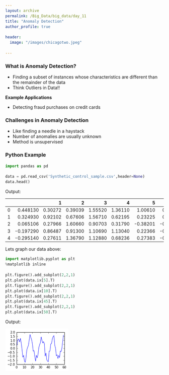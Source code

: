 ```yaml
---
layout: archive
permalink: /Big_Data/big_data/day_11
title: "Anomaly Detection"
author_profile: true

header:
  image: "/images/chicagotwo.jpeg"
  
---
```


### What is Anomaly Detection?

* Finding a subset of instances whose characteristics are different than the remainder of the data
* Think Outliers in Data!!


**Example Applications**

* Detecting fraud purchases on credit cards

### Challenges in Anomaly Detection

* Like finding a needle in a haystack
* Number of anomalies are usually unknown
* Method is unsupervised

### Python Example

```python
import pandas as pd

data = pd.read_csv('Synthetic_control_sample.csv',header=None)
data.head()

```

Output:

|   	|           	|       1 	|       2 	|       3 	|       4 	|        5 	|         6 	|        7 	|        8 	|       9 	| ... 	|       50 	|       51 	|        52 	|       53 	|       54 	|     55 	|      56 	|      57 	|        58 	|        59 	|
|--:	|----------:	|--------:	|--------:	|--------:	|--------:	|---------:	|----------:	|---------:	|---------:	|--------:	|----:	|---------:	|---------:	|----------:	|---------:	|---------:	|-------:	|--------:	|--------:	|----------:	|----------:	|
| 0 	|  0.448130 	| 0.30272 	| 0.39039 	| 1.55520 	| 1.36110 	|  1.00610 	|  0.636930 	| -0.51374 	| -0.69051 	| -1.5134 	| ... 	| -0.89196 	| -0.73934 	|  0.821470 	|  1.13340 	|  0.52480 	| 1.5382 	| 1.05790 	| 0.10072 	| -0.079991 	| -0.734820 	|
| 1 	|  0.324930 	| 0.92102 	| 0.67606 	| 1.56710 	| 0.62195 	|  0.23225 	|  0.699970 	| -0.29080 	| -1.06150 	| -1.1291 	| ... 	| -0.89692 	| -1.61170 	|  0.049964 	| -0.20141 	|  0.96575 	| 1.5515 	| 1.34120 	| 0.54099 	|  0.488130 	|  0.075192 	|
| 2 	|  0.065106 	| 0.27966 	| 1.60660 	| 0.90703 	| 0.31790 	| -0.38201 	| -0.071902 	| -1.69230 	| -1.05300 	| -1.0928 	| ... 	| -0.85534 	| -1.61720 	| -0.786690 	| -0.44217 	|  0.61959 	| 1.4380 	| 1.21310 	| 1.20440 	|  0.411550 	| -0.733190 	|
| 3 	| -0.197290 	| 0.86487 	| 0.91300 	| 1.10690 	| 1.13040 	|  0.22366 	| -0.070158 	| -0.91154 	| -1.32590 	| -1.3727 	| ... 	| -1.51920 	| -1.82530 	| -0.541960 	| -0.64238 	|  0.20283 	| 1.1598 	| 1.76730 	| 1.27050 	|  0.200010 	| -0.351930 	|
| 4 	| -0.295140 	| 0.27611 	| 1.36790 	| 1.12880 	| 0.68236 	|  0.27383 	| -0.083935 	| -0.64006 	| -1.38620 	| -1.1307 	| ... 	| -1.03950 	| -1.28350 	| -1.317100 	| -1.13480 	| -0.46492 	| 0.5699 	| 0.95651 	| 0.87453 	|  0.811540 	| -0.451390 	|


Lets graph our data above:

```python
import matplotlib.pyplot as plt
%matplotlib inline

plt.figure().add_subplot(2,2,1)
plt.plot(data.ix[5].T)
plt.figure().add_subplot(2,2,1)
plt.plot(data.ix[10].T)
plt.figure().add_subplot(2,2,1)
plt.plot(data.ix[45].T)
plt.figure().add_subplot(2,2,1)
plt.plot(data.ix[50].T)
```

Output:

![insert image](/images/big_data/day14/graphs.png)
